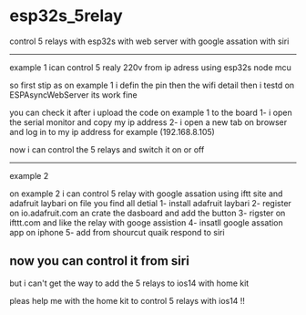 # esp32s_5relay
control 5 relays with esp32s
with web server 
with google assation
with siri

-------------------------------------
example 1
ican control 5 realy 220v from ip adress
 using esp32s node mcu


so first stip as on example 1 
i defin the pin 
then the wifi detail 
then i testd on ESPAsyncWebServer 
its work fine 

you can check it 
after i upload the code on example 1 to the board 
1- i open the serial monitor and copy my ip address 
2- i open a new tab on browser and log in to my ip address for example (192.168.8.105)

now i can control the 5  relays 
and switch it on or off

----------------------------------
example 2

on example 2 i can control 5 relay with google assation using iftt site and adafruit laybari
on file you find all detial 
1- install adafruit laybari
2- register on io.adafruit.com an crate the dasboard and add the button
3- rigster on ifttt.com  and like the relay with googe assistion
4-  insatll google assation app on iphone 
5- add from shourcut quaik respond to siri

now you can control it from siri
---------------------------------------

but i can't get the way to add the 5 relays to  ios14 with home kit

pleas help me with the home kit to control 5 relays with ios14 !!
